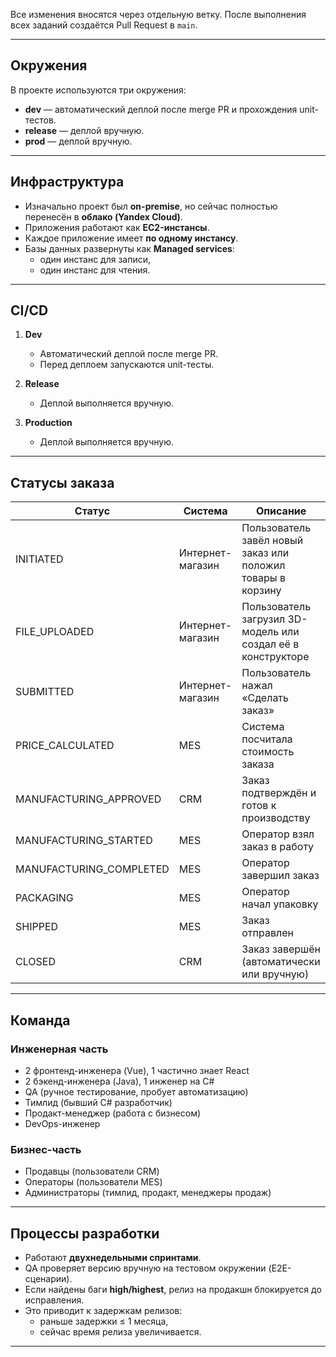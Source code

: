 
Все изменения вносятся через отдельную ветку. После выполнения всех заданий создаётся Pull Request в `main`.

---

## Окружения

В проекте используются три окружения:

- **dev** — автоматический деплой после merge PR и прохождения unit-тестов.
- **release** — деплой вручную.
- **prod** — деплой вручную.

---

## Инфраструктура

- Изначально проект был **on-premise**, но сейчас полностью перенесён в **облако (Yandex Cloud)**.
- Приложения работают как **EC2-инстансы**.
- Каждое приложение имеет **по одному инстансу**.
- Базы данных развернуты как **Managed services**:
    - один инстанс для записи,
    - один инстанс для чтения.

---

## CI/CD

1. **Dev**
    - Автоматический деплой после merge PR.
    - Перед деплоем запускаются unit-тесты.

2. **Release**
    - Деплой выполняется вручную.

3. **Production**
    - Деплой выполняется вручную.

---

## Статусы заказа

| Статус | Система | Описание |
|--------|---------|----------|
| INITIATED | Интернет-магазин | Пользователь завёл новый заказ или положил товары в корзину |
| FILE_UPLOADED | Интернет-магазин | Пользователь загрузил 3D-модель или создал её в конструкторе |
| SUBMITTED | Интернет-магазин | Пользователь нажал «Сделать заказ» |
| PRICE_CALCULATED | MES | Система посчитала стоимость заказа |
| MANUFACTURING_APPROVED | CRM | Заказ подтверждён и готов к производству |
| MANUFACTURING_STARTED | MES | Оператор взял заказ в работу |
| MANUFACTURING_COMPLETED | MES | Оператор завершил заказ |
| PACKAGING | MES | Оператор начал упаковку |
| SHIPPED | MES | Заказ отправлен |
| CLOSED | CRM | Заказ завершён (автоматически или вручную) |

---

## Команда

### Инженерная часть
- 2 фронтенд-инженера (Vue), 1 частично знает React
- 2 бэкенд-инженера (Java), 1 инженер на C#
- QA (ручное тестирование, пробует автоматизацию)
- Тимлид (бывший C# разработчик)
- Продакт-менеджер (работа с бизнесом)
- DevOps-инженер

### Бизнес-часть
- Продавцы (пользователи CRM)
- Операторы (пользователи MES)
- Администраторы (тимлид, продакт, менеджеры продаж)

---

## Процессы разработки

- Работают **двухнедельными спринтами**.
- QA проверяет версию вручную на тестовом окружении (E2E-сценарии).
- Если найдены баги **high/highest**, релиз на продакшн блокируется до исправления.
- Это приводит к задержкам релизов:
    - раньше задержки ≤ 1 месяца,
    - сейчас время релиза увеличивается.

---
